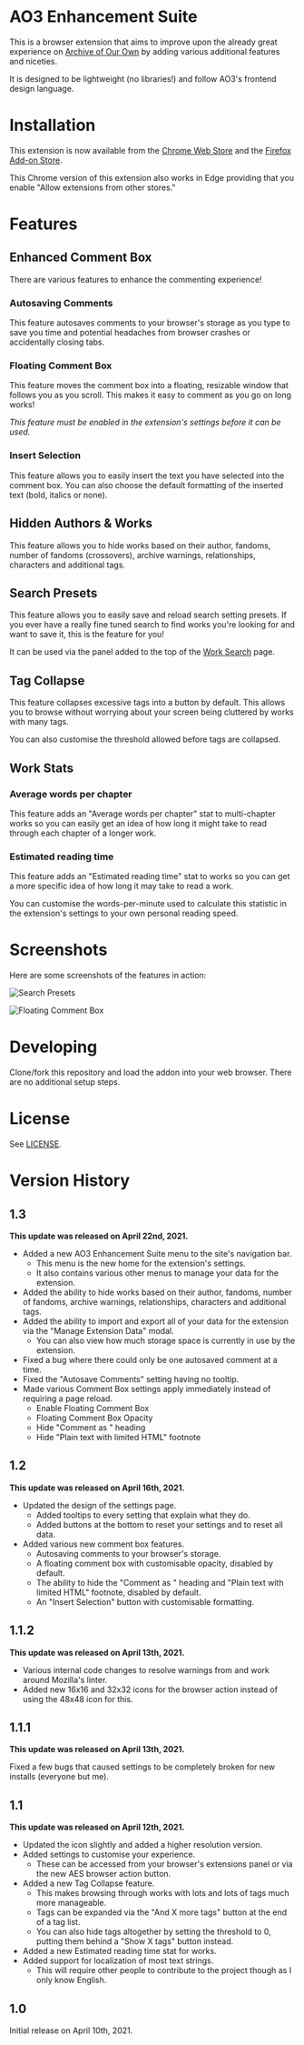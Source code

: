 # AO3 Enhancement Suite
This is a browser extension that aims to improve upon the already great experience on [Archive of Our Own](https://archiveofourown.org) by adding various additional features and niceties.

It is designed to be lightweight (no libraries!) and follow AO3's frontend design language.

# Installation
This extension is now available from the [Chrome Web Store](https://chrome.google.com/webstore/detail/ao3-enhancement-suite/bhmneclegcomgehhnoielpcmgjbamblj) and the [Firefox Add-on Store](https://addons.mozilla.org/en-US/firefox/addon/ao3-enhancement-suite/).

This Chrome version of this extension also works in Edge providing that you enable "Allow extensions from other stores."

# Features
## Enhanced Comment Box
There are various features to enhance the commenting experience!

### Autosaving Comments
This feature autosaves comments to your browser's storage as you type to save you time and potential headaches from browser crashes or accidentally closing tabs.

### Floating Comment Box
This feature moves the comment box into a floating, resizable window that follows you as you scroll. This makes it easy to comment as you go on long works!

*This feature must be enabled in the extension's settings before it can be used.*

### Insert Selection
This feature allows you to easily insert the text you have selected into the comment box. You can also choose the default formatting of the inserted text (bold, italics or none).

## Hidden Authors & Works
This feature allows you to hide works based on their author, fandoms, number of fandoms (crossovers), archive warnings, relationships, characters and additional tags.

## Search Presets
This feature allows you to easily save and reload search setting presets. If you ever have a really fine tuned search to find works you're looking for and want to save it, this is the feature for you!

It can be used via the panel added to the top of the [Work Search](https://archiveofourown.org/works/search) page.

## Tag Collapse
This feature collapses excessive tags into a button by default. This allows you to browse without worrying about your screen being cluttered by works with many tags.

You can also customise the threshold allowed before tags are collapsed.

## Work Stats
### Average words per chapter
This feature adds an "Average words per chapter" stat to multi-chapter works so you can easily get an idea of how long it might take to read through each chapter of a longer work.

### Estimated reading time
This feature adds an "Estimated reading time" stat to works so you can get a more specific idea of how long it may take to read a work. 

You can customise the words-per-minute used to calculate this statistic in the extension's settings to your own personal reading speed.

# Screenshots
Here are some screenshots of the features in action:

![Search Presets](https://addons.cdn.mozilla.net/user-media/previews/full/255/255054.png?modified=1618636155)

![Floating Comment Box](https://addons.cdn.mozilla.net/user-media/previews/full/255/255247.png?modified=1618636160)

# Developing
Clone/fork this repository and load the addon into your web browser. There are no additional setup steps.

# License

See [LICENSE](/LICENSE).

# Version History
## 1.3

**This update was released on April 22nd, 2021.**

- Added a new AO3 Enhancement Suite menu to the site's navigation bar.
	- This menu is the new home for the extension's settings.
	- It also contains various other menus to manage your data for the extension.
- Added the ability to hide works based on their author, fandoms, number of fandoms, archive warnings, relationships, characters and additional tags.
- Added the ability to import and export all of your data for the extension via the "Manage Extension Data" modal.
	- You can also view how much storage space is currently in use by the extension.
- Fixed a bug where there could only be one autosaved comment at a time.
- Fixed the "Autosave Comments" setting having no tooltip.
- Made various Comment Box settings apply immediately instead of requiring a page reload.
	- Enable Floating Comment Box
	- Floating Comment Box Opacity
	- Hide "Comment as <pseud>" heading
	- Hide "Plain text with limited HTML" footnote

## 1.2

**This update was released on April 16th, 2021.**

- Updated the design of the settings page.
	- Added tooltips to every setting that explain what they do.
	- Added buttons at the bottom to reset your settings and to reset all data.
- Added various new comment box features.
	- Autosaving comments to your browser's storage.
	- A floating comment box with customisable opacity, disabled by default.
	- The ability to hide the "Comment as <pseud>" heading and "Plain text with limited HTML" footnote, disabled by default.
	- An "Insert Selection" button with customisable formatting.

## 1.1.2

**This update was released on April 13th, 2021.**

- Various internal code changes to resolve warnings from and work around Mozilla's linter.
- Added new 16x16 and 32x32 icons for the browser action instead of using the 48x48 icon for this.

## 1.1.1

**This update was released on April 13th, 2021.**

Fixed a few bugs that caused settings to be completely broken for new installs (everyone but me).

## 1.1

**This update was released on April 12th, 2021.**

- Updated the icon slightly and added a higher resolution version.
- Added settings to customise your experience.
	- These can be accessed from your browser's extensions panel or via the new AES browser action button.
- Added a new Tag Collapse feature.
	- This makes browsing through works with lots and lots of tags much more manageable.
	- Tags can be expanded via the "And X more tags" button at the end of a tag list.
	- You can also hide tags altogether by setting the threshold to 0, putting them behind a "Show X tags" button instead.
- Added a new Estimated reading time stat for works.
- Added support for localization of most text strings.
	- This will require other people to contribute to the project though as I only know English.

## 1.0
Initial release on April 10th, 2021.